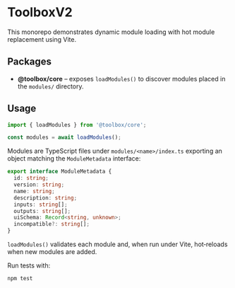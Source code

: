# ToolboxV2

This monorepo demonstrates dynamic module loading with hot module replacement using Vite.

## Packages
- **@toolbox/core** – exposes `loadModules()` to discover modules placed in the `modules/` directory.

## Usage

```ts
import { loadModules } from '@toolbox/core';

const modules = await loadModules();
```

Modules are TypeScript files under `modules/<name>/index.ts` exporting an object matching the `ModuleMetadata` interface:

```ts
export interface ModuleMetadata {
  id: string;
  version: string;
  name: string;
  description: string;
  inputs: string[];
  outputs: string[];
  uiSchema: Record<string, unknown>;
  incompatible?: string[];
}
```

`loadModules()` validates each module and, when run under Vite, hot‑reloads when new modules are added.

Run tests with:

```bash
npm test
```
